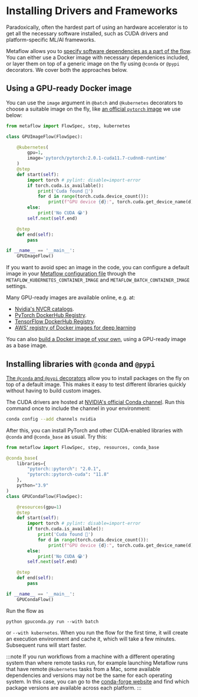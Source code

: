 
# Installing Drivers and Frameworks

Paradoxically, often the hardest part of using an hardware accelerator is to get all the
necessary software installed, such as CUDA drivers and platform-specific ML/AI frameworks.

Metaflow allows you to [specify software dependencies as a part of the flow](/scaling/dependencies).
You can either use a Docker image with necessary dependenices included, or layer them on top of 
a generic image on the fly using `@conda` or `@pypi` decorators. We cover both the approaches below.

## Using a GPU-ready Docker image

You can use the `image` argument in `@batch` and `@kubernetes` decorators to choose a suitable
image on the fly, like [an official `pytorch` image](https://hub.docker.com/r/pytorch/pytorch)
we use below:

```python
from metaflow import FlowSpec, step, kubernetes

class GPUImageFlow(FlowSpec):

    @kubernetes(
        gpu=1, 
        image='pytorch/pytorch:2.0.1-cuda11.7-cudnn8-runtime'
    )
    @step
    def start(self):
        import torch # pylint: disable=import-error
        if torch.cuda.is_available():
            print('Cuda found 🙌')
            for d in range(torch.cuda.device_count()):
                print(f"GPU device {d}:", torch.cuda.get_device_name(d))
        else:
            print('No CUDA 😭')
        self.next(self.end)

    @step
    def end(self):
        pass

if __name__ == '__main__':
    GPUImageFlow()
```

If you want to avoid spec an image in the code, you can configure a default image in your [Metaflow
configuration file](https://outerbounds.com/engineering/operations/configure-metaflow/) through the 
`METAFLOW_KUBERNETES_CONTAINER_IMAGE` and `METAFLOW_BATCH_CONTAINER_IMAGE` settings.

Many GPU-ready images are available online, e.g. at:

- [Nvidia's NVCR catalogs](https://catalog.ngc.nvidia.com/containers).
- [PyTorch DockerHub Registry](https://hub.docker.com/r/pytorch/pytorch).
- [TensorFlow DockerHub Registry](https://hub.docker.com/r/tensorflow/tensorflow).
- [AWS' registry of Docker images for deep
  learning](https://github.com/aws/deep-learning-containers/blob/master/available_images.md)

You can also [build a Docker image of your own](https://outerbounds.com/docs/build-custom-image/),
using a GPU-ready image as a base image.

## Installing libraries with `@conda` and `@pypi`

[The `@conda` and `@pypi` decorators](/scaling/dependencies/libraries) allow you to install
packages on the fly on top of a default image. This makes it easy to test different libraries
quickly without having to build custom images.

The CUDA drivers are hosted at [NVIDIA's official Conda
channel](https://docs.nvidia.com/cuda/cuda-installation-guide-linux/index.html#conda-installation).
Run this command once to include the channel in your environment: 
```bash
conda config --add channels nvidia
```

After this, you can install PyTorch and other CUDA-enabled libraries with `@conda` and
`@conda_base` as usual. Try this:

```python
from metaflow import FlowSpec, step, resources, conda_base

@conda_base(
    libraries={
        "pytorch::pytorch": "2.0.1",
        "pytorch::pytorch-cuda": "11.8"
    },
    python="3.9"
)
class GPUCondaFlow(FlowSpec):

    @resources(gpu=1)
    @step
    def start(self):
        import torch # pylint: disable=import-error
        if torch.cuda.is_available():
            print('Cuda found 🙌')
            for d in range(torch.cuda.device_count()):
                print(f"GPU device {d}:", torch.cuda.get_device_name(d))
        else:
            print('No CUDA 😭')
        self.next(self.end)

    @step
    def end(self):
        pass

if __name__ == '__main__':
    GPUCondaFlow()
```
Run the flow as
```
python gpuconda.py run --with batch
```
or `--with kubernetes`. When you run the flow for the first time, it will create an
execution environment and cache it, which will take a few minutes. Subsequent runs will
start faster.

:::note
If you run workflows from a machine with a different operating system
than where remote tasks run, for example launching Metaflow runs that have remote
`@kubernetes` tasks from a Mac, some available dependencies and versions may not be
the same for each operating system. In this case, you can go to
the [conda-forge website](https://conda-forge.org/feedstock-outputs/) and find
which package versions are available across each platform.
:::



